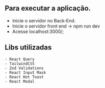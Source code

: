 ## Para executar a aplicação.

- Inicie o servidor no Back-End.
- Inicie o servidor front end -> npm run dev
- Acesse localhost:3000/;

## Libs utilizadas

    - React Query
    - TailwindCSS
    - Zod Validations
    - React Input Mask
    - React Hot Toast
    - React Modal
